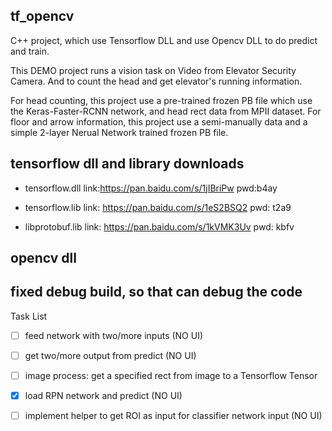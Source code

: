 
## tf_opencv
C++ project, which use Tensorflow DLL and use Opencv DLL to do predict and train.

This DEMO project runs a vision task on Video from Elevator Security Camera. And to count the head and get elevator's running information. 

For head counting, this project use a pre-trained frozen PB file which use the Keras-Faster-RCNN network, and head rect data from MPII dataset.
For floor and arrow information, this project use a semi-manually data and a simple 2-layer Nerual Network trained frozen PB file.

## tensorflow dll and library downloads

- tensorflow.dll link:https://pan.baidu.com/s/1jIBriPw pwd:b4ay

- tensorflow.lib link: https://pan.baidu.com/s/1eS2BSQ2 pwd: t2a9

- libprotobuf.lib link: https://pan.baidu.com/s/1kVMK3Uv pwd: kbfv

## opencv dll

## fixed debug build, so that can debug the code

Task List

- [ ] feed network with two/more inputs (NO UI)

- [ ] get two/more output from predict (NO UI)

- [ ] image process: get a specified rect from image to a Tensorflow Tensor

- [X] load RPN network and predict (NO UI)

- [ ] implement helper to get ROI as input for classifier network input (NO UI)


